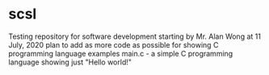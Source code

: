 # scsl
Testing repository for software development
starting by Mr. Alan Wong at 11 July, 2020
plan to add as more code as possible for showing C programming language examples
main.c - a simple C programming language showing just "Hello world!"
